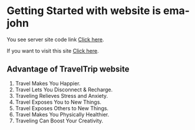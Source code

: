 # Getting Started with website is ema-john

You see server site code link [Click here](https://github.com/shakilmia8/ema-john-server).

If you want to visit this site [Click here](https://assignment-11-d5732.web.app/).

## Advantage of TravelTrip website

1. Travel Makes You Happier.
2. Travel Lets You Disconnect & Recharge.
3. Traveling Relieves Stress and Anxiety.
4. Travel Exposes You to New Things.
5. Travel Exposes Others to New Things.
6. Travel Makes You Physically Healthier.
7. Traveling Can Boost Your Creativity.
